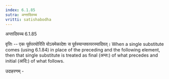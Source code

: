 ```yaml
---
index: 6.1.85
sutra: अन्तादिवच्च
vritti: satishabodha
---
```



 अन्तादिवच्च 6.1.85 


वृत्तिः -- एकः पूर्वपरयोरिति योऽयमेकादेशः स पूर्वस्यान्तवत्परस्यादिवत्। When a single substitute comes (using 6.1.84) in place of the preceding and the following element, then that single substitute is treated as final (अन्त:) of what precedes and initial (आदि:) of what follows. 


उदाहरणम् - 


